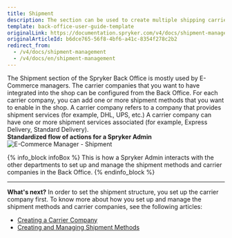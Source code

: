 ```yaml
---
title: Shipment
description: The section can be used to create multiple shipping carriers and add shipment services and methods in the Back Office.
template: back-office-user-guide-template
originalLink: https://documentation.spryker.com/v4/docs/shipment-management
originalArticleId: b6dce765-56f8-4bf6-a41c-8354f278c2b2
redirect_from:
  - /v4/docs/shipment-management
  - /v4/docs/en/shipment-management
---
```


The Shipment section of the Spryker Back Office is mostly used by E-Commerce managers.
The carrier companies that you want to have integrated into the shop can be configured from the Back Office. For each carrier company, you can add one or more shipment methods that you want to enable in the shop.
A carrier company refers to a company that provides shipment services (for example, DHL, UPS, etc.) A carrier company can have one or more shipment services associated (for example, Express Delivery, Standard Delivery).
</br>**Standardized flow of actions for a Spryker Admin**
![E-Commerce Manager - Shipment](https://spryker.s3.eu-central-1.amazonaws.com/docs/User+Guides/Back+Office+User+Guides/Administration/Shipment/shipment-section.png)

{% info_block infoBox %}
This is how a Spryker Admin interacts with the other departments to set up and manage the shipment methods and carrier companies in the Back Office.
{% endinfo_block %}
***
**What's next?**
In order to set the shipment structure, you set up the carrier company first.
To know more about how you set up and manage the shipment methods and carrier companies, see the following articles:

* [Creating a Carrier Company](/docs/scos/user/back-office-user-guides/{{page.version}}/administration/delivery-methods/creating-carrier-companies.html)
* [Creating and Managing Shipment Methods](/docs/scos/user/back-office-user-guides/{{page.version}}/administration/shipment/creating-and-managing-delivery-methods.html)
